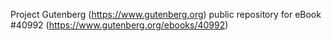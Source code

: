 Project Gutenberg (https://www.gutenberg.org) public repository for eBook #40992 (https://www.gutenberg.org/ebooks/40992)
